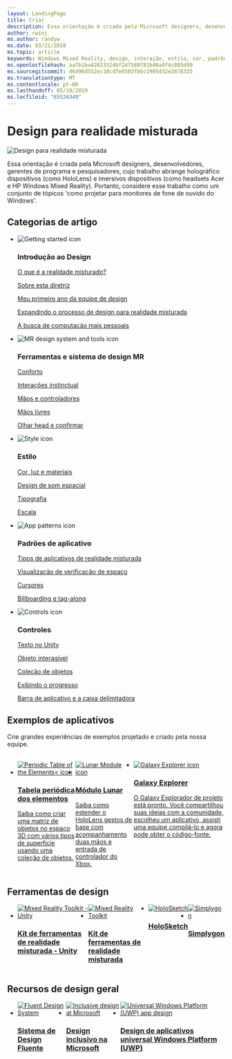 ```yaml
---
layout: LandingPage
title: Criar
description: Essa orientação é criada pela Microsoft designers, desenvolvedores, gerentes de programa e pesquisadores, cujo trabalho abrange holográfico dispositivos (como HoloLens) e imersivos dispositivos (como headsets Acer e HP Windows Mixed Reality). Portanto, considere esse trabalho como um conjunto de tópicos 'como projetar para monitores de fone de ouvido do Windows'.
author: rwinj
ms.author: randyw
ms.date: 03/21/2018
ms.topic: article
keywords: Windows Mixed Reality, design, interação, estilo, cor, padrões de aplicativo, controles, aplicativos de exemplo, o Kit de ferramentas de realidade misturada, MRTK
ms.openlocfilehash: aa7b1ba42823324bf247580781b46a4f4c885d99
ms.sourcegitcommit: d6d96d552ec10cd7e6502fbbc1905432e2878325
ms.translationtype: MT
ms.contentlocale: pt-BR
ms.lasthandoff: 05/10/2019
ms.locfileid: "65524349"
---
```

# <a name="design-for-mixed-reality"></a>Design para realidade misturada

![Design para realidade misturada](images/Bicycle-Leschi10.gif)

Essa orientação é criada pela Microsoft designers, desenvolvedores, gerentes de programa e pesquisadores, cujo trabalho abrange holográfico dispositivos (como HoloLens) e imersivos dispositivos (como headsets Acer e HP Windows Mixed Reality). Portanto, considere esse trabalho como um conjunto de tópicos 'como projetar para monitores de fone de ouvido do Windows'.

## <a name="article-categories"></a>Categorias de artigo

<ul class="panelContent cardsF">
    <li>
        <div class="cardSize">
            <div class="cardPadding">
                <div class="card">
                    <div class="cardImageOuter">
                        <div class="cardImage">
                            <img src="images/GetStartedIcon.png" alt="Getting started icon">
                        </div>
                    </div>
                    <div class="cardText">
                        <h3>Introdução ao Design</h3>
                        <p>
                            <a href="mixed-reality.md">O que é a realidade misturado?</a>
                        </p>
                        <p>
                            <a href="about-this-design-guidance.md">Sobre esta diretriz</a>
                        </p>
                        <p>
                            <a href="case-study-my-first-year-on-the-hololens-design-team.md">Meu primeiro ano da equipe de design</a>
                        </p>
                        <p>
                            <a href="case-study-expanding-the-design-process-for-mixed-reality.md">Expandindo o processo de design para realidade misturada</a>
                        </p>
                        <p>
                            <a href="case-study-the-pursuit-of-more-personal-computing.md">A busca de computação mais pessoais</a>
                        </p>
                    </div>
                </div>
            </div>
        </div>
    </li>
    <li>
        <div class="cardSize">
            <div class="cardPadding">
                <div class="card">
                    <div class="cardImageOuter">
                        <div class="cardImage">
                            <img src="images/Interaction_Icon_120x130.png" alt="MR design system and tools icon">
                        </div>
                    </div>
                    <div class="cardText">
                        <h3>Ferramentas e sistema de design MR</h3>
                        <p>
                            <a href="comfort.md">Conforto</a>
                        </p>
            <p>
                            <a href="interaction-fundamentals.md">Interações instinctual</a>
                        </p>
                        <p>
                            <a href="hands-and-tools.md">Mãos e controladores</a>
                        </p>
                        <p>
                            <a href="hands-free.md">Mãos livres</a>
                        </p>
                         <p>
                            <a href="gaze-and-commit.md">Olhar head e confirmar</a>
                        </p>
                    </div>
                </div>
            </div>
        </div>
    </li>
    <li>
        <div class="cardSize">
            <div class="cardPadding">
                <div class="card">
                    <div class="cardImageOuter">
                        <div class="cardImage">
                            <img src="images/Style_Icon_120x130.png" alt="Style icon">
                        </div>
                    </div>
                    <div class="cardText">
                        <h3>Estilo</h3>
                        <p>
                            <a href="color,-light-and-materials.md">Cor, luz e materiais</a>
                        </p>
                         <p>
                            <a href="spatial-sound-design.md">Design de som espacial</a>
                        </p>
                        <p>
                            <a href="typography.md">Tipografia</a>
                        </p>
                        <p>
                            <a href="scale.md">Escala</a>
                        </p>                      
                    </div>
                </div>
            </div>
        </div>
    </li>
    <li>
        <div class="cardSize">
            <div class="cardPadding">
                <div class="card">
                    <div class="cardImageOuter">
                        <div class="cardImage">
                            <img src="images/App_patterns_Icon_120x130.png" alt="App patterns icon">
                        </div>
                    </div>
                    <div class="cardText">
                        <h3>Padrões de aplicativo</h3>
                        <p>
                            <a href="types-of-mixed-reality-apps.md">Tipos de aplicativos de realidade misturada</a>
                        </p>
                        <p>
                            <a href="room-scan-visualization.md">Visualização de verificação de espaço</a>
                        </p>
                        <p>
                            <a href="cursors.md">Cursores</a>
                        </p>
                        <p>
                            <a href="billboarding-and-tag-along.md">Billboarding e tag-along</a>
                        </p>
                    </div>
                </div>
            </div>
        </div>
    </li>
    <li>
        <div class="cardSize">
            <div class="cardPadding">
                <div class="card">
                    <div class="cardImageOuter">
                        <div class="cardImage">
                            <img src="images/Controls_Icon_120x130.png" alt="Controls icon">
                        </div>
                    </div>
                    <div class="cardText">
                        <h3>Controles</h3>
                        <p>
                            <a href="text-in-unity.md">Texto no Unity</a>
                        </p>
                        <p>
                            <a href="interactable-object.md">Objeto interagível</a>
                        </p>
                        <p>
                            <a href="object-collection.md">Coleção de objetos</a>
                        </p>
                        <p>
                            <a href="progress.md">Exibindo o progresso</a>
                        </p>
                        <p>
                            <a href="app-bar-and-bounding-box.md">Barra de aplicativo e a caixa delimitadora</a>
                        </p>
                    </div>
                </div>
            </div>
        </div>
    </li>    
</ul>


## <a name="sample-apps"></a>Exemplos de aplicativos

Crie grandes experiências de exemplos projetado e criado pela nossa equipe.

<br>
<ul id="cardtypes-W" class="cardsW panelContent" style="display: flex; margin-top: 0px;">
    <li>
        <a href="periodic-table-of-the-elements.md" title="Tabela periódica dos elementos" data-linktype="absolute-path">
            <div class="cardSize">
                <div class="cardPadding">
                    <div class="card">
                        <div class="cardImageOuter">
                            <div class="cardImage">
                                <img src="images/periodictableofelementsapp-tile.jpg" alt="Periodic Table of the Elements< icon">
                            </div>
                        </div>
                        <div class="cardText">
                            <h3>Tabela periódica dos elementos</h3>
                            <p>Saiba como criar uma matriz de objetos no espaço 3D com vários tipos de superfície usando uma coleção de objetos.</p>
                        </div>
                    </div>
                </div>
            </div>
        </a>        
    </li>
    <li>
        <a href="lunar-module.md" title="Módulo Lunar" data-linktype="absolute-path">
            <div class="cardSize">
                <div class="cardPadding">
                    <div class="card">
                        <div class="cardImageOuter">
                            <div class="cardImage">
                                <img src="images/lunar-module-tile.png" alt="Lunar Module icon">
                            </div>
                        </div>
                        <div class="cardText">
                            <h3>Módulo Lunar</h3>
                            <p>Saiba como estender o HoloLens gestos de base com acompanhamento duas mãos e entrada de controlador do Xbox.</p>
                        </div>
                    </div>
                </div>
            </div>
        </a>
    </li>
    <li>
        <a href="galaxy-explorer.md" title="Galaxy Explorer" data-linktype="absolute-path">
            <div class="cardSize">
                <div class="cardPadding">
                    <div class="card">
                        <div class="cardImageOuter">
                            <div class="cardImage">
                                <img src="images/galaxyexplorer-tile.jpg" alt="Galaxy Explorer icon">
                            </div>
                        </div>
                        <div class="cardText">
                            <h3>Galaxy Explorer</h3>
                            <p>O Galaxy Explorador de projeto está pronto. Você compartilhou suas ideias com a comunidade, escolheu um aplicativo, assisti uma equipe compilá-lo e agora pode obter o código-fonte.</p>
                        </div>
                    </div>
                </div>
            </div>
        </a>
    </li>
</ul>



## <a name="design-tools"></a>Ferramentas de design


<ul id="cardtypes-D" class="cardsD panelContent" style="display: flex; margin-top: 0px;">
    <li>
    <a href="https://github.com/Microsoft/MixedRealityToolkit-Unity" title="Kit de ferramentas de realidade misturada - Unity" data-linktype="absolute-path">
        <div class="cardSize">
            <div class="cardPadding">
                <div class="card">
                    <div class="cardImageOuter">
                        <div class="cardImage">
                            <img src="images/MRTKandUnity.png" alt="Mixed Reality Toolkit - Unity">
                        </div>
                    </div>                    
            <div class="cardText">
                        <h3>Kit de ferramentas de realidade misturada - Unity</h3>
                        <p> </p>
                    </div>
                </div>
            </div>
        </div>
      </a>  
    </li>
    <li>
    <a href="https://github.com/Microsoft/MixedRealityToolkit" title="Kit de ferramentas de realidade misturada" data-linktype="absolute-path">
        <div class="cardSize">
            <div class="cardPadding">
                <div class="card">
                    <div class="cardImageOuter">
                        <div class="cardImage">
                            <img src="images/MRTK.png" alt="Mixed Reality Toolkit">
                        </div>
                    </div>                    
            <div class="cardText">
                        <h3>Kit de ferramentas de realidade misturada</h3>
                        <p> </p>
                    </div>
                </div>
            </div>
        </div>
      </a>  
    </li>   
        <li>
    <a href="case-study-building-holosketch,-a-spatial-layout-and-ux-sketching-app-for-hololens.md" title="HoloSketch" data-linktype="absolute-path">
        <div class="cardSize">
            <div class="cardPadding">
                <div class="card">
                    <div class="cardImageOuter">
                        <div class="cardImage">
                            <img src="images/HoloSketch.png" alt="HoloSketch">
                        </div>
                    </div>                    
            <div class="cardText">
                        <h3>HoloSketch</h3>
                        <p> </p>
                    </div>
                </div>
            </div>
        </div>
      </a>  
    </li>   
            <li>
    <a href="https://www.simplygon.com" title="Simplygon" data-linktype="absolute-path">
        <div class="cardSize">
            <div class="cardPadding">
                <div class="card">
                    <div class="cardImageOuter">
                        <div class="cardImage">
                            <img src="images/Simplygon.png" alt="Simplygon">
                        </div>
                    </div>                    
            <div class="cardText">
                        <h3>Simplygon</h3>
                        <p> </p>
                    </div>
                </div>
            </div>
        </div>
      </a>  
    </li>
</ul>


## <a name="general-design-resources"></a>Recursos de design geral

<ul id="cardtypes-D" class="cardsD panelContent" style="display: flex; margin-top: 0px;">
    <li>
    <a href="http://fluent.microsoft.com" title="Sistema de Design Fluent" data-linktype="absolute-path">
        <div class="cardSize">
            <div class="cardPadding">
                <div class="card">
                    <div class="cardImageOuter">
                        <div class="cardImage">
                            <img src="images/Fluent.png" alt="Fluent Design System">
                        </div>
                    </div>                    
            <div class="cardText">
                        <h3>Sistema de Design Fluente</h3>
                        <p> </p>
                    </div>
                </div>
            </div>
        </div>
      </a>  
    </li>
    <li>
    <a href="https://www.microsoft.com/design/inclusive" title="Design inclusivo na Microsoft" data-linktype="absolute-path">
        <div class="cardSize">
            <div class="cardPadding">
                <div class="card">
                    <div class="cardImageOuter">
                        <div class="cardImage">
                            <img src="images/Inclusive.png" alt="Inclusive design at Microsoft">
                        </div>
                    </div>                    
            <div class="cardText">
                        <h3>Design inclusivo na Microsoft</h3>
                        <p> </p>
                    </div>
                </div>
            </div>
        </div>
      </a>  
    </li>   
        <li>
    <a href="https://developer.microsoft.com/windows/apps/design" title="Design de aplicativos universal Windows Platform (UWP)" data-linktype="absolute-path">
        <div class="cardSize">
            <div class="cardPadding">
                <div class="card">
                    <div class="cardImageOuter">
                        <div class="cardImage">
                            <img src="images/UWP.png" alt="Universal Windows Platform (UWP) app design">
                        </div>
                    </div>                    
            <div class="cardText">
                        <h3>Design de aplicativos universal Windows Platform (UWP)</h3>
                        <p> </p>
                    </div>
                </div>
            </div>
        </div>
      </a>  
    </li>   
</ul>
